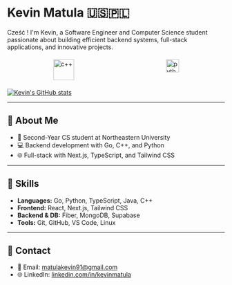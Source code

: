 # Kevin Matula 🇺🇸🇵🇱

Cześć ! I'm Kevin, a Software Engineer and Computer Science student passionate about building efficient backend systems, full-stack applications, and innovative projects.

<div style="width: 100%; max-width: 600px; margin: 20px auto; display: flex; justify-content: space-around;">
    <img src="https://techstack-generator.vercel.app/cpp-icon.svg" alt="c++" width="48" height="48" />
    <img src="https://techstack-generator.vercel.app/python-icon.svg" alt="python" width="30" height="30" />
</div>

[![Kevin's GitHub stats](https://github-readme-stats.vercel.app/api?username=kevinmatula)](https://github.com/anuraghazra/github-readme-stats)

---

## 🔹 About Me
- 🏫 Second-Year CS student at Northeastern University  
- 💻 Backend development with Go, C++, and Python
- 🌐 Full-stack with Next.js, TypeScript, and Tailwind CSS  

---

## 🔹 Skills
- **Languages:** Go, Python, TypeScript, Java, C++ 
- **Frontend:** React, Next.js, Tailwind CSS  
- **Backend & DB:** Fiber, MongoDB, Supabase  
- **Tools:** Git, GitHub, VS Code, Linux  

---

## 🔹 Contact
- 📧 Email: [matulakevin91@gmail.com](mailto:matulakevin91@gmail.com)  
- 🌐 LinkedIn: [linkedin.com/in/kevinmatula](https://www.linkedin.com/in/kevin-matula/)
